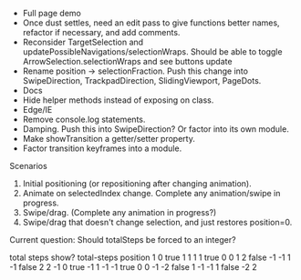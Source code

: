 * Full page demo
* Once dust settles, need an edit pass to give functions better names, refactor
  if necessary, and add comments.
* Reconsider TargetSelection and updatePossibleNavigations/selectionWraps.
  Should be able to toggle ArrowSelection.selectionWraps and see buttons update
* Rename position -> selectionFraction. Push this change into SwipeDirection,
  TrackpadDirection, SlidingViewport, PageDots.
* Docs
* Hide helper methods instead of exposing on class.
* Edge/IE
* Remove console.log statements.
* Damping. Push this into SwipeDirection? Or factor into its own module.
* Make showTransition a getter/setter property.
* Factor transition keyframes into a module.


Scenarios
1. Initial positioning (or repositioning after changing animation).
2. Animate on selectedIndex change. Complete any animation/swipe in progress.
3. Swipe/drag. (Complete any animation in progress?)
4. Swipe/drag that doesn't change selection, and just restores position=0.



Current question: Should totalSteps be forced to an integer?

total   steps   show?   total-steps   position
1       0       true    1             1
1       1       true    0             0
1       2       false   -1            -1
1       -1      false   2             2
-1      0       true    -1            1
-1      -1      true    0             0
-1      -2      false   1             -1
-1      1       false   -2            2
